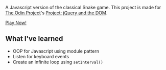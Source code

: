 A Javascript version of the classical Snake game. This project is made for [The Odin Project](http://theodinproject.com)'s [Project: jQuery and the DOM](http://www.theodinproject.com/javascript-and-jquery/jquery-and-the-dom).

[Play Now!](http://cdn.rawgit.com/laniywh/the-odin-project/master/js/snake/index.html)

## What I've learned
- OOP for Javascript using module pattern
- Listen for keyboard events
- Create an infinite loop using `setInterval()`
